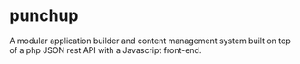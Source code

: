 # punchup
A modular application builder and content management system built on top of a php JSON rest API with a Javascript front-end.

